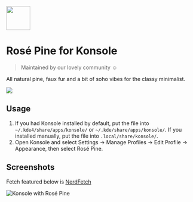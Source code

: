 <img src="https://github.com/rose-pine/rose-pine-theme/blob/master/assets/icon.png" width="64" />

# Rosé Pine for Konsole

> Maintained by our lovely community ☺️

All natural pine, faux fur and a bit of soho vibes for the classy minimalist.

[![](https://img.shields.io/badge/Rosé%20Pine%20Theme-191724)](https://github.com/rose-pine/rose-pine-theme)

## Usage


1. If you had Konsole installed by default, put the file into `~/.kde4/share/apps/konsole/` or `~/.kde/share/apps/konsole/`.
If you installed manually, put the file into `.local/share/konsole/`.
2. Open Konsole and select Settings -> Manage Profiles -> Edit Profile -> Appearance, then select Rosé Pine.

## Screenshots

Fetch featured below is [NerdFetch](https://github.com/thatonecalculator/nerdfetch)

![Konsole with Rosé Pine](https://i.imgur.com/eoqk1Hn.png)
